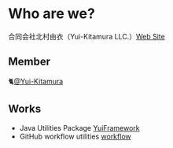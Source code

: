 # Who are we?
合同会社北村由衣（Yui-Kitamura LLC.）[Web Site](https://yui-kitamura.eng.pro/llc)  

## Member
🐈[@Yui-Kitamura](https://github.com/Yui-Kitamura)  

## Works
- Java Utilities Package [YuiFramework](https://github.com/Yui-KitamuraLLC/YuiFramework#readme)
- GitHub workflow utilities [workflow](https://github.com/Yui-KitamuraLLC/workflows/tree/main/.github/workflows)

